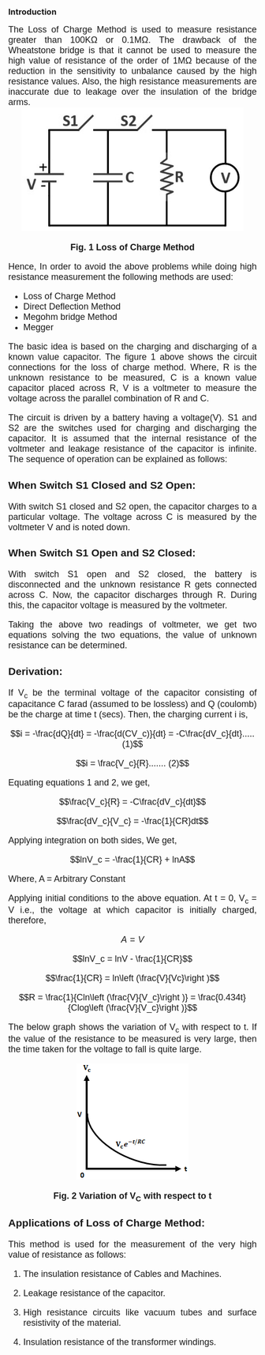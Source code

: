 <head>

<script type="text/javascript" async src="https://cdn.mathjax.org/mathjax/latest/MathJax.js?config=TeX-MML-AM_CHTML"> 
  
</script>

</head>


### Introduction

<div style="text-align: justify; font-size: 18px;font-family: 'Nunito Sans',sans-serif;">
The Loss of Charge Method is used to measure resistance greater than 100KΩ or 0.1MΩ. The drawback of the Wheatstone bridge is that it cannot be used to measure the high value of resistance of the order of 1MΩ because of the reduction in the sensitivity to unbalance caused by the high resistance values. Also, the high resistance measurements are inaccurate due to leakage over the insulation of the bridge arms.<br>

<center>

<img src="images/Ckt.jpg" height="250" style="-webkit-filter: grayscale(100%);">  

**Fig. 1 Loss of Charge Method**
</center>

Hence, In order to avoid the above problems while doing high resistance measurement the following methods are used:<br>

<ul>
<li>Loss of Charge Method</li>
<li>Direct Deflection Method</li>
<li>Megohm bridge Method</li>
<li>Megger</li>
</ul>

The basic idea is based on the charging and discharging of a known value capacitor. The figure 1 above shows the circuit connections for the loss of charge method. Where, R is the unknown resistance to be measured, C is a known value capacitor placed across R, V is a voltmeter to measure the voltage across the parallel combination of R and C.

The circuit is driven by a battery having a voltage(V). S1 and S2 are the switches used for charging and discharging the capacitor. It is assumed that the internal resistance of the voltmeter and leakage resistance of the capacitor is infinite. The sequence of operation can be explained as follows:<br>

### When Switch S1 Closed and S2 Open:
With switch S1 closed and S2 open, the capacitor charges to a particular voltage. The voltage across C is measured by the voltmeter V and is noted down.<br>

### When Switch S1 Open and S2 Closed:
With switch S1 open and S2 closed, the battery is disconnected and the unknown resistance R gets connected across C. Now, the capacitor discharges through R. During this, the capacitor voltage is measured by the voltmeter.<br>

Taking the above two readings of voltmeter, we get two equations solving the two equations, the value of unknown resistance can be determined.

### Derivation:

If V<sub>c</sub> be the terminal voltage of the capacitor consisting of capacitance C farad (assumed to be lossless) and Q (coulomb) be the charge at time t (secs). Then, the charging current i is,<br>

<center>

$$i = -\frac{dQ}{dt} = -\frac{d(CV_c)}{dt} = -C\frac{dV_c}{dt}..... (1)$$

</center>

<center>

$$i = \frac{V_c}{R}....... (2)$$

</center>

Equating equations 1 and 2, we get,<br>

<center>

$$\frac{V_c}{R} = -C\frac{dV_c}{dt}$$

</center>

<center>

$$\frac{dV_c}{V_c} = -\frac{1}{CR}dt$$

</center>

Applying integration on both sides, We get,

<center>

$$lnV_c = -\frac{1}{CR} + lnA$$

</center>

Where, A = Arbitrary&nbsp;Constant

Applying initial conditions to the above equation. At t = 0, V<sub>c</sub> = V i.e., the voltage at which capacitor is initially charged, therefore, <br>

<center>

$$A = V$$

</center>

<center>

$$lnV_c = lnV - \frac{1}{CR}$$

</center>

<center>

$$\frac{1}{CR} = ln\left (\frac{V}{Vc}\right )$$

</center>

<center>

$$R = \frac{1}{Cln\left (\frac{V}{V_c}\right )} = \frac{0.434t}{Clog\left (\frac{V}{V_c}\right )}$$

</center>

The below graph shows the variation of V<sub>c</sub> with respect to t. If the value of the resistance to be measured is very large, then the time taken for the voltage to fall is quite large.<br>

<center>

![circuit](images/graph.png)  

**Fig. 2 Variation of V<sub>C</sub> with respect to t**
</center>


### Applications of Loss of Charge Method:

This method is used for the measurement of the very high value of resistance as follows:<br>

1. The insulation resistance of Cables and Machines.<br>

2. Leakage resistance of the capacitor.<br>

3. High resistance circuits like vacuum tubes and surface resistivity of the material.

4. Insulation resistance of the transformer windings.

</div>
